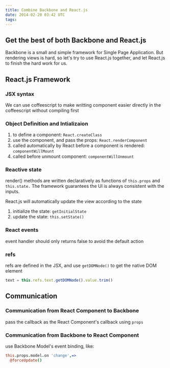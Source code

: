 ```yaml
---
title: Combine Backbone and React.js
date: 2014-02-20 03:42 UTC
tags:
---
```


## Get the best of both Backbone and React.js

Backbone is a small and simple framework for Single Page Application. But
rendering views is hard, so let's try to use React.js together, and let
React.js to finish the hard work for us.

## React.js Framework
### JSX syntax
We can use coffeescript to make writting component easier directly in the
coffeescript without compiling first
### Object Definition and Intializaion

1. to define a component: `React.createClass`
1. use the component, and pass the props: `React.renderComponent`
1. called automatically by React before a component is rendered: `componentWillMount`
1. called before unmount component: `componentWillUnmount`

### Reactive state
render() methods are written declaratively as functions of `this.props` and
`this.state.` The framework guarantees the UI is always consistent with the
inputs.

React.js will automatically update the view according to the state

1. initialize the state: `getInitialState`
1. update the state: `this.setState()`

### React events
event handler should only returns false to avoid the default action

### refs
refs are defined in the JSX, and use `getDOMNode()` to get the native DOM element

```javascript
text = this.refs.text.getDOMNode().value.trim()

```

## Communication

### Communication from React Component to Backbone
pass the callback as the React Component's callback using `props`

### Communication from Backbone to React Component
use Backbone Model's event binding, like:

```coffeescript
this.props.model.on 'change',=>
  @forceUpdate()
```
